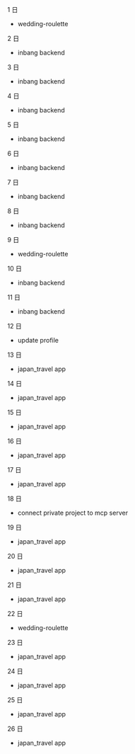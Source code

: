 1 日

- wedding-roulette

2 日

- inbang backend

3 日

- inbang backend

4 日

- inbang backend

5 日

- inbang backend

6 日

- inbang backend

7 日

- inbang backend

8 日

- inbang backend

9 日

- wedding-roulette

10 日

- inbang backend

11 日

- inbang backend

12 日

- update profile

13 日

- japan_travel app

14 日

- japan_travel app

15 日

- japan_travel app

16 日

- japan_travel app

17 日

- japan_travel app

18 日

- connect private project to mcp server

19 日

- japan_travel app

20 日

- japan_travel app

21 日

- japan_travel app

22 日

- wedding-roulette

23 日

- japan_travel app

24 日

- japan_travel app

25 日

- japan_travel app

26 日

- japan_travel app
